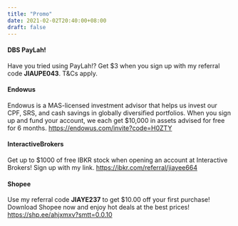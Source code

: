```yaml
---
title: "Promo"
date: 2021-02-02T20:40:00+08:00
draft: false
---
```

#### DBS PayLah!

Have you tried using PayLah!? Get $3 when you sign up with my referral code **JIAUPE043**. T&Cs apply.

#### Endowus

Endowus is a MAS-licensed investment advisor that helps us invest our CPF, SRS, and cash savings in globally diversified portfolios. When you sign up and fund your account, we each get $10,000 in assets advised for free for 6 months. https://endowus.com/invite?code=H0ZTY

#### InteractiveBrokers

Get up to $1000 of free IBKR stock when opening an account at Interactive Brokers! Sign up with my link. https://ibkr.com/referral/jiayee664

#### Shopee

Use my referral code **JIAYE237** to get $10.00 off your first purchase! Download Shopee now and enjoy hot deals at the best prices! https://shp.ee/ahjxmxv?smtt=0.0.10
